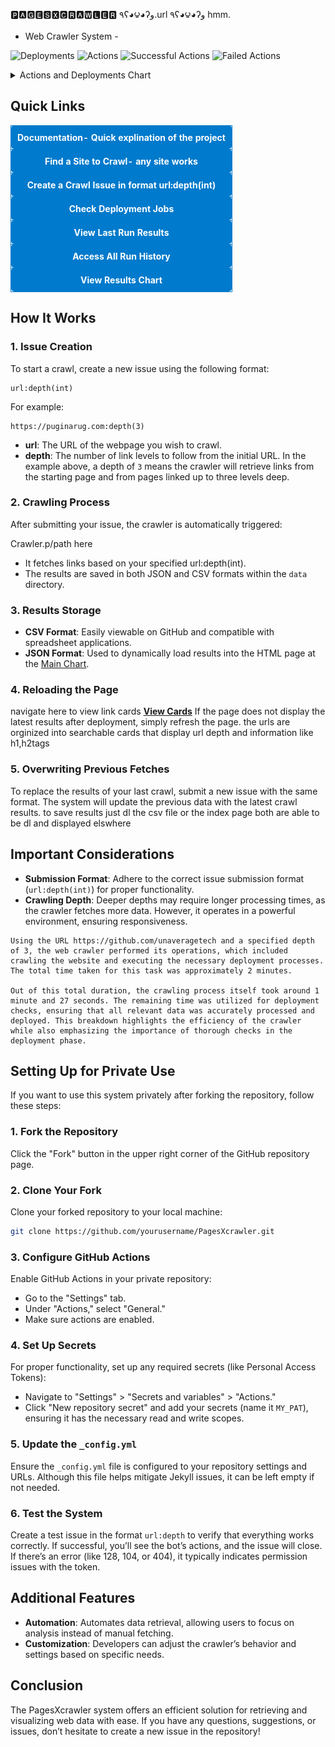 



  🅿🅰🅶🅴🆂🆇🅲🆁🅰🆆🅻🅴🆁 
٩ʕ◕౪◕ʔو.url  ٩ʕ◕౪◕ʔو hmm.

- Web Crawler System -


![Deployments](https://img.shields.io/endpoint?url=https://raw.githubusercontent.com/unaveragetech/PagesXcrawler/main/data/deployments.json)
![Actions](https://img.shields.io/endpoint?url=https://raw.githubusercontent.com/unaveragetech/PagesXcrawler/main/data/actions.json)
![Successful Actions](https://img.shields.io/endpoint?url=https://raw.githubusercontent.com/unaveragetech/PagesXcrawler/main/data/successful_actions.json)
![Failed Actions](https://img.shields.io/endpoint?url=https://raw.githubusercontent.com/unaveragetech/PagesXcrawler/main/data/failed_actions.json)
<details>
  <summary>Actions and Deployments Chart</summary>
  
  ![Actions and Deployments Chart](https://raw.githubusercontent.com/unaveragetech/PagesXcrawler/main/data/actions_chart.png)
</details>

## Quick Links

<table align="center">
  <tr>
    <td align="center" style="border: 1px solid #007acc; padding: 10px; border-radius: 5px; background-color: #007acc;">
      <a href="Documentation.md" style="color: white; text-decoration: none; font-weight: bold;">Documentation- Quick explination of the project</a>
    </td>
  </tr>
  <tr>
    <td align="center" style="border: 1px solid #007acc; padding: 10px; border-radius: 5px; background-color: #007acc;">
      <a href="https://theuselessweb.com" style="color: white; text-decoration: none; font-weight: bold;">Find a Site to Crawl- any site works </a>
    </td>
  </tr>
  <tr>
    <td align="center" style="border: 1px solid #007acc; padding: 10px; border-radius: 5px; background-color: #007acc;">
      <a href="https://github.com/unaveragetech/PagesXcrawler/issues/new" style="color: white; text-decoration: none; font-weight: bold;">Create a Crawl Issue in format url:depth(int)</a>
    </td>
  </tr>
  <tr>
    <td align="center" style="border: 1px solid #007acc; padding: 10px; border-radius: 5px; background-color: #007acc;">
      <a href="https://github.com/unaveragetech/PagesXcrawler/deployments" style="color: white; text-decoration: none; font-weight: bold;">Check Deployment Jobs</a>
    </td>
  </tr>
  <tr>
    <td align="center" style="border: 1px solid #007acc; padding: 10px; border-radius: 5px; background-color: #007acc;">
      <a href="https://github.com/unaveragetech/PagesXcrawler/blob/main/data/results.csv" style="color: white; text-decoration: none; font-weight: bold;">View Last Run Results</a>
    </td>
  </tr>
  <tr>
    <td align="center" style="border: 1px solid #007acc; padding: 10px; border-radius: 5px; background-color: #007acc;">
      <a href="https://github.com/unaveragetech/PagesXcrawler/blob/main/data/issues_status.csv" style="color: white; text-decoration: none; font-weight: bold;">Access All Run History</a>
    </td>
  </tr>
  <tr>
    <td align="center" style="border: 1px solid #007acc; padding: 10px; border-radius: 5px; background-color: #007acc;">
      <a href="https://unaveragetech.github.io/PagesXcrawler/" style="color: white; text-decoration: none; font-weight: bold;">View Results Chart</a>
    </td>
  </tr>
</table>



## How It Works

### 1. Issue Creation

To start a crawl, create a new issue using the following format:

```
url:depth(int)
```

For example:

```
https://puginarug.com:depth(3)
```

- **url**: The URL of the webpage you wish to crawl.
- **depth**: The number of link levels to follow from the initial URL. In the example above, a depth of `3` means the crawler will retrieve links from the starting page and from pages linked up to three levels deep.

### 2. Crawling Process

After submitting your issue, the crawler is automatically triggered:

Crawler.p/path here
- It fetches links based on your specified url:depth(int).
- The results are saved in both JSON and CSV formats within the `data` directory.

### 3. Results Storage

- **CSV Format**: Easily viewable on GitHub and compatible with spreadsheet applications.
- **JSON Format**: Used to dynamically load results into the HTML page at the [Main Chart](https://unaveragetech.github.io/PagesXcrawler/).

### 4. Reloading the Page
navigate here to view link cards 
 **[View Cards](https://unaveragetech.github.io/PagesXcrawler/)**
If the page does not display the latest results after deployment, simply refresh the page.
the urls are orginized into searchable cards that display url depth and information like h1,h2tags

### 5. Overwriting Previous Fetches

To replace the results of your last crawl, submit a new issue with the same format. The system will update the previous data with the latest crawl results. to save results just dl the csv file or the index page both are able to be dl and displayed elswhere 

## Important Considerations

- **Submission Format**: Adhere to the correct issue submission format (`url:depth(int)`) for proper functionality.
- **Crawling Depth**: Deeper depths may require longer processing times, as the crawler fetches more data. However, it operates in a powerful environment, ensuring responsiveness.
```
Using the URL https://github.com/unaveragetech and a specified depth of 3, the web crawler performed its operations, which included crawling the website and executing the necessary deployment processes. The total time taken for this task was approximately 2 minutes.

Out of this total duration, the crawling process itself took around 1 minute and 27 seconds. The remaining time was utilized for deployment checks, ensuring that all relevant data was accurately processed and deployed. This breakdown highlights the efficiency of the crawler while also emphasizing the importance of thorough checks in the deployment phase.
```
## Setting Up for Private Use

If you want to use this system privately after forking the repository, follow these steps:

### 1. Fork the Repository

Click the "Fork" button in the upper right corner of the GitHub repository page.

### 2. Clone Your Fork

Clone your forked repository to your local machine:

```bash
git clone https://github.com/yourusername/PagesXcrawler.git
```

### 3. Configure GitHub Actions

Enable GitHub Actions in your private repository:

- Go to the "Settings" tab.
- Under "Actions," select "General."
- Make sure actions are enabled.

### 4. Set Up Secrets

For proper functionality, set up any required secrets (like Personal Access Tokens):

- Navigate to "Settings" > "Secrets and variables" > "Actions."
- Click "New repository secret" and add your secrets (name it `MY_PAT`), ensuring it has the necessary read and write scopes.

### 5. Update the `_config.yml`

Ensure the `_config.yml` file is configured to your repository settings and URLs. Although this file helps mitigate Jekyll issues, it can be left empty if not needed.

### 6. Test the System

Create a test issue in the format `url:depth` to verify that everything works correctly. If successful, you’ll see the bot’s actions, and the issue will close. If there’s an error (like 128, 104, or 404), it typically indicates permission issues with the token.

## Additional Features

- **Automation**: Automates data retrieval, allowing users to focus on analysis instead of manual fetching.
- **Customization**: Developers can adjust the crawler’s behavior and settings based on specific needs.

## Conclusion

The PagesXcrawler system offers an efficient solution for retrieving and visualizing web data with ease. If you have any questions, suggestions, or issues, don’t hesitate to create a new issue in the repository!
